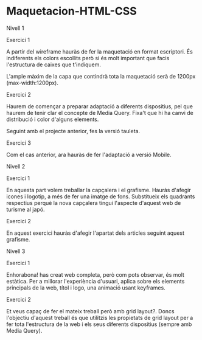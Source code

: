 # Maquetacion-HTML-CSS

Nivell 1

Exercici 1

A partir del wireframe hauràs de fer la maquetació en format escriptori. És indiferents els colors escollits però si és molt important que facis l'estructura de caixes que t'indiquem.

L'ample màxim de la capa que contindrà tota la maquetació serà de 1200px (max-width:1200px).

Exercici 2

Haurem de començar a preparar adaptació a diferents dispositius, pel que haurem de tenir clar el concepte de Media Query. Fixa't que hi ha canvi de distribució i color d'alguns elements.

Seguint amb el projecte anterior, fes la versió tauleta.

Exercici 3

Com el cas anterior, ara hauràs de fer l'adaptació a versió Mobile.

Nivell 2

Exercici 1

En aquesta part volem treballar la capçalera i el grafisme. Hauràs d'afegir icones i logotip, a més de fer una imatge de fons. Substitueix els quadrants respectius perquè la nova capçalera tingui l'aspecte d'aquest web de turisme al japó.

Exercici 2

En aquest exercici hauràs d'afegir l'apartat dels articles seguint aquest grafisme.

Nivell 3

Exercici 1

Enhorabona! has creat web completa, però com pots observar, és molt estàtica. Per a millorar l'experiència d'usuari, aplica sobre els elements principals de la web, títol i logo, una animació usant keyframes.

Exercici 2

Et veus capaç de fer el mateix treball però amb grid layout?. Doncs l'objectiu d'aquest treball és que utilitzis les propietats de grid layout per a fer tota l'estructura de la web i els seus diferents dispositius (sempre amb Media Query).
